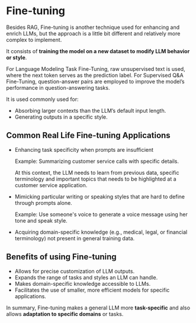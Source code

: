 # Fine-tuning

Besides RAG, Fine-tuning is another technique used for enhancing and enrich LLMs, but the approach is a little bit different and relatively more complex to implement. 

It consists of **training the model on a new dataset to modify LLM behavior or style**.

For Language Modeling Task Fine-Tuning, raw unsupervised text is used, where the next token serves as the prediction label.
For Supervised Q&A Fine-Tuning, question-answer pairs are employed to improve the model’s performance in question-answering tasks.

It is used commonly used for:

- Absorbing larger contexts than the LLM’s default input length.
- Generating outputs in a specific style.

## Common Real Life Fine-tuning Applications

- Enhancing task specificity when prompts are insufficient 

    Example: Summarizing customer service calls with specific details.

    At this context, the LLM needs to learn from previous data, specific terminology and important topics that needs to be highlighted at a customer service application.

- Mimicking particular writing or speaking styles that are hard to define through prompts alone.

    Example: Use someone's voice to generate a voice message using her tone and speak style.

- Acquiring domain-specific knowledge (e.g., medical, legal, or financial terminology) not present in general training data.

## Benefits of using Fine-tuning

- Allows for precise customization of LLM outputs.
- Expands the range of tasks and styles an LLM can handle.
- Makes domain-specific knowledge accessible to LLMs.
- Facilitates the use of smaller, more efficient models for specific applications.

In summary, Fine-tuning makes a general LLM more **task-specific** and also allows **adaptation to specific domains** or tasks.